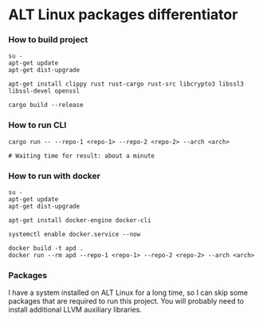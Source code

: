 # ALT Linux packages differentiator

### How to build project

```
su -
apt-get update
apt-get dist-upgrade

apt-get install clippy rust rust-cargo rust-src libcrypto3 libssl3 libssl-devel openssl

cargo build --release
```

### How to run CLI

```
cargo run -- --repo-1 <repo-1> --repo-2 <repo-2> --arch <arch>

# Waiting time for result: about a minute
```

### How to run with docker

```
su -
apt-get update
apt-get dist-upgrade

apt-get install docker-engine docker-cli

systemctl enable docker.service --now

docker build -t apd .
docker run --rm apd --repo-1 <repo-1> --repo-2 <repo-2> --arch <arch>
```

### Packages

I have a system installed on ALT Linux for a long time, so I can skip some packages that are required to run this project. 
You will probably need to install additional LLVM auxiliary libraries.
